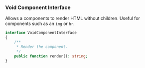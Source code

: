 ### Void Component Interface

Allows a components to render HTML without children. Useful for components such as an `img` or `hr`.

```php
interface VoidComponentInterface
{
    /**
     * Render the component.
     */
    public function render(): string;
}
```
